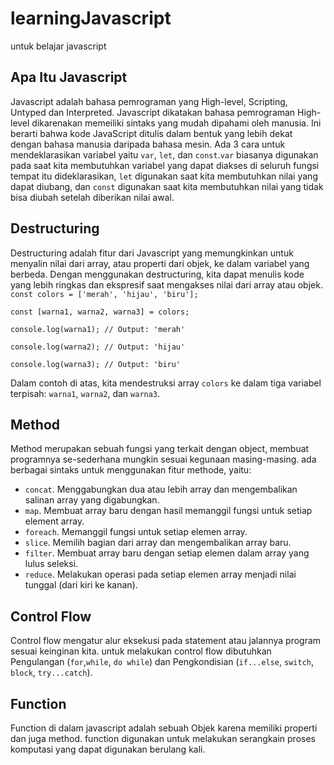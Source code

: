 # learningJavascript
 untuk belajar javascript


## Apa Itu Javascript
Javascript adalah bahasa pemrograman yang High-level, Scripting, Untyped dan Interpreted. Javascript dikatakan bahasa pemrograman High-level dikarenakan memeiliki sintaks yang mudah dipahami oleh manusia. Ini berarti bahwa kode JavaScript ditulis dalam bentuk yang lebih dekat dengan bahasa manusia daripada bahasa mesin. Ada 3 cara untuk mendeklarasikan variabel yaitu `var`, `let`, dan `const`.`var` biasanya digunakan pada saat kita membutuhkan variabel yang dapat diakses di seluruh fungsi tempat itu dideklarasikan, `let` digunakan saat kita membutuhkan nilai yang dapat diubang, dan `const` digunakan saat kita membutuhkan nilai yang tidak bisa diubah setelah diberikan nilai awal.

## Destructuring
Destructuring adalah fitur dari Javascript yang memungkinkan untuk menyalin nilai dari array, atau properti dari objek, ke dalam variabel yang berbeda. Dengan menggunakan destructuring, kita dapat menulis kode yang lebih ringkas dan ekspresif saat mengakses nilai dari array atau objek.
`const colors = ['merah', 'hijau', 'biru'];`

`const [warna1, warna2, warna3] = colors;`

`console.log(warna1); // Output: 'merah'`

`console.log(warna2); // Output: 'hijau'`

`console.log(warna3); // Output: 'biru'`

Dalam contoh di atas, kita mendestruksi array `colors` ke dalam tiga variabel terpisah: `warna1`, `warna2`, dan `warna3`.

## Method
Method merupakan sebuah fungsi yang terkait dengan object, membuat programnya se-sederhana mungkin sesuai kegunaan masing-masing. ada berbagai sintaks untuk menggunakan fitur methode, yaitu:
- `concat`. Menggabungkan dua atau lebih array dan mengembalikan salinan array yang digabungkan.
- `map`. Membuat array baru dengan hasil memanggil fungsi untuk setiap element array.
- `foreach`. Memanggil fungsi untuk setiap elemen array.
- `slice`. Memilih bagian dari array dan mengembalikan array baru.
- `filter`. Membuat array baru dengan setiap elemen dalam array yang lulus seleksi.
- `reduce`. Melakukan operasi pada setiap elemen array menjadi nilai tunggal (dari kiri ke kanan).

## Control Flow
Control flow mengatur alur eksekusi pada statement atau jalannya program sesuai keinginan kita. untuk melakukan control flow dibutuhkan Pengulangan (`for`,`while`, `do while`) dan Pengkondisian (`if...else`, `switch`, `block`, `try...catch`). 

## Function
Function di dalam javascript adalah sebuah Objek karena memiliki properti dan juga method. function digunakan untuk melakukan serangkain proses komputasi yang dapat digunakan berulang kali.